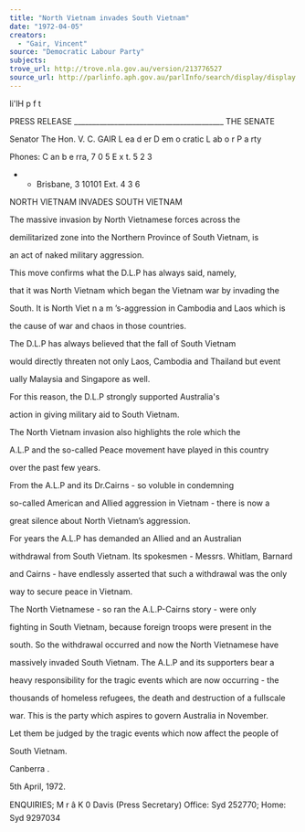 ```yaml
---
title: "North Vietnam invades South Vietnam"
date: "1972-04-05"
creators:
  - "Gair, Vincent"
source: "Democratic Labour Party"
subjects:
trove_url: http://trove.nla.gov.au/version/213776527
source_url: http://parlinfo.aph.gov.au/parlInfo/search/display/display.w3p;query=Id%3A%22media/pressrel/HPR04003341%22
---
```


 li'lH p f t

 PRESS RELEASE _________________________________________  THE SENATE

 Senator The Hon. V. C. GAIR L ea d er D em o cratic L ab o r P a rty

 Phones: C an b e rra, 7 0 5  E x t. 5 2 3

 - - Brisbane, 3 10101 Ext. 4 3 6

 NORTH VIETNAM INVADES SOUTH VIETNAM

 The massive invasion by North Vietnamese forces across the  

 demilitarized zone into the Northern Province of South Vietnam, is  

 an act of naked military aggression.

 This move confirms what the D.L.P has always said, namely,  

 that it was North Vietnam which began the Vietnam war by invading the  

 South. It is North Viet n a m ’s-aggression in Cambodia and Laos which is  

 the cause of war and chaos in those countries.

 The D.L.P has always believed that the fall of South Vietnam  

 would directly threaten not only Laos, Cambodia and Thailand but event­

 ually Malaysia and Singapore as well.

 For this reason, the D.L.P strongly supported Australia's  

 action in giving military aid to South Vietnam.

 The North Vietnam invasion also highlights the role which the  

 A.L.P and the so-called Peace movement have played in this country  

 over the past few years.

 From the A.L.P and its Dr.Cairns - so voluble in condemning  

 so-called American and Allied aggression in Vietnam - there is now a  

 great silence about North Vietnam’s aggression.

 For years the A.L.P has demanded an Allied and an Australian  

 withdrawal from South Vietnam. Its spokesmen - Messrs. Whitlam, Barnard  

 and Cairns - have endlessly asserted that such a withdrawal was the only  

 way to secure peace in Vietnam.

 The North Vietnamese - so ran the A.L.P-Cairns story - were only  

 fighting in South Vietnam, because foreign troops were present in the  

 south. So the withdrawal occurred and now the North Vietnamese have  

 massively invaded South Vietnam.  The A.L.P and its supporters bear a  

 heavy responsibility for the tragic events which are now occurring - the  

 thousands of homeless refugees, the death and destruction of a fullscale  

 war. This is the party which aspires to govern Australia in November.

 Let them be judged by the tragic events which now affect the people of  

 South Vietnam.

 Canberra .

 5th April, 1972.

 ENQUIRIES; M r â K 0 Davis (Press Secretary) Office: Syd 252770; Home: Syd 9297034


